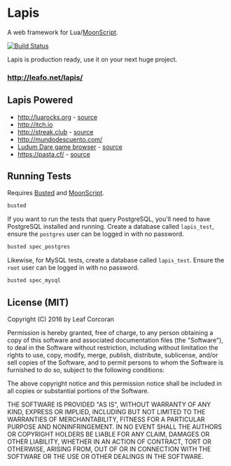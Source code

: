 # Lapis

A web framework for Lua/[MoonScript][1].

[![Build Status](https://travis-ci.org/leafo/lapis.svg?branch=master)](https://travis-ci.org/leafo/lapis)

Lapis is production ready, use it on your next huge project.

### <http://leafo.net/lapis/>

## Lapis Powered

  * <http://luarocks.org> - [source](https://github.com/leafo/moonrocks-site)
  * <http://itch.io>
  * <http://streak.club> - [source](https://github.com/leafo/streak.club)
  * <http://mundodescuento.com/>
  * [Ludum Dare game browser](http://ludumdare.itch.io) - [source](https://github.com/leafo/ludum-dare-browser)
  * <https://pasta.cf/> - [source](https://github.com/starius/pasta)

## Running Tests

Requires [Busted][2] and [MoonScript][1].

```bash
busted
```

If you want to run the tests that query PostgreSQL, you'll need to have
PostgreSQL installed and running. Create a database called `lapis_test`, ensure
the `postgres` user can be logged in with no password.

```bash
busted spec_postgres
```

Likewise, for MySQL tests, create a database called `lapis_test`. Ensure the
`root` user can be logged in with no password.

```bash
busted spec_mysql
```

## License (MIT)

Copyright (C) 2016 by Leaf Corcoran

Permission is hereby granted, free of charge, to any person obtaining a copy
of this software and associated documentation files (the "Software"), to deal
in the Software without restriction, including without limitation the rights
to use, copy, modify, merge, publish, distribute, sublicense, and/or sell
copies of the Software, and to permit persons to whom the Software is
furnished to do so, subject to the following conditions:

The above copyright notice and this permission notice shall be included in
all copies or substantial portions of the Software.

THE SOFTWARE IS PROVIDED "AS IS", WITHOUT WARRANTY OF ANY KIND, EXPRESS OR
IMPLIED, INCLUDING BUT NOT LIMITED TO THE WARRANTIES OF MERCHANTABILITY,
FITNESS FOR A PARTICULAR PURPOSE AND NONINFRINGEMENT. IN NO EVENT SHALL THE
AUTHORS OR COPYRIGHT HOLDERS BE LIABLE FOR ANY CLAIM, DAMAGES OR OTHER
LIABILITY, WHETHER IN AN ACTION OF CONTRACT, TORT OR OTHERWISE, ARISING FROM,
OUT OF OR IN CONNECTION WITH THE SOFTWARE OR THE USE OR OTHER DEALINGS IN
THE SOFTWARE.

 [1]: http://moonscript.org
 [2]: http://olivinelabs.com/busted/

